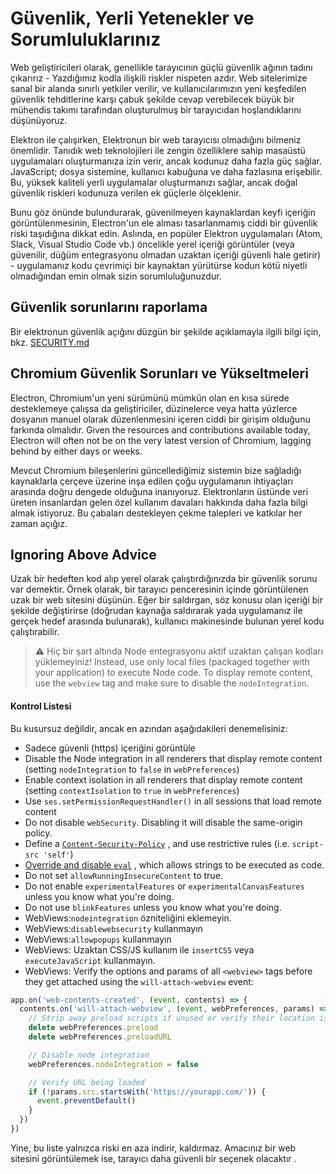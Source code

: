 # Güvenlik, Yerli Yetenekler ve Sorumluluklarınız

Web geliştiricileri olarak, genellikle tarayıcının güçlü güvenlik ağının tadını çıkarırız - Yazdığımız kodla ilişkili riskler nispeten azdır. Web sitelerimize sanal bir alanda sınırlı yetkiler verilir, ve kullanıcılarımızın yeni keşfedilen güvenlik tehditlerine karşı çabuk şekilde cevap verebilecek büyük bir mühendis takımı tarafından oluşturulmuş bir tarayıcıdan hoşlandıklarını düşünüyoruz.

Elektron ile çalışırken, Elektronun bir web tarayıcısı olmadığını bilmeniz önemlidir. Tanıdık web teknolojileri ile zengin özelliklere sahip masaüstü uygulamaları oluşturmanıza izin verir, ancak kodunuz daha fazla güç sağlar. JavaScript; dosya sistemine, kullanıcı kabuğuna ve daha fazlasına erişebilir. Bu, yüksek kaliteli yerli uygulamalar oluşturmanızı sağlar, ancak doğal güvenlik riskleri kodunuza verilen ek güçlerle ölçeklenir.

Bunu göz önünde bulundurarak, güvenilmeyen kaynaklardan keyfi içeriğin görüntülenmesinin, Electron'un ele alması tasarlanmamış ciddi bir güvenlik riski taşıdığına dikkat edin. Aslında, en popüler Elektron uygulamaları (Atom, Slack, Visual Studio Code vb.) öncelikle yerel içeriği görüntüler (veya güvenilir, düğüm entegrasyonu olmadan uzaktan içeriği güvenli hale getirir) - uygulamanız kodu çevrimiçi bir kaynaktan yürütürse kodun kötü niyetli olmadığından emin olmak sizin sorumluluğunuzdur.

## Güvenlik sorunlarını raporlama

Bir elektronun güvenlik açığını düzgün bir şekilde açıklamayla ilgili bilgi için, bkz. [SECURITY.md](https://github.com/electron/electron/tree/master/SECURITY.md)

## Chromium Güvenlik Sorunları ve Yükseltmeleri

Electron, Chromium'un yeni sürümünü mümkün olan en kısa sürede desteklemeye çalışsa da geliştiriciler, düzinelerce veya hatta yüzlerce dosyanın manuel olarak düzenlenmesini içeren ciddi bir girişim olduğunu farkında olmalıdır. Given the resources and contributions available today, Electron will often not be on the very latest version of Chromium, lagging behind by either days or weeks.

Mevcut Chromium bileşenlerini güncellediğimiz sistemin bize sağladığı kaynaklarla çerçeve üzerine inşa edilen çoğu uygulamanın ihtiyaçları arasında doğru dengede olduğuna inanıyoruz. Elektronların üstünde veri üreten insanlardan gelen özel kullanım davaları hakkında daha fazla bilgi almak istiyoruz. Bu çabaları destekleyen çekme talepleri ve katkılar her zaman açığız.

## Ignoring Above Advice

Uzak bir hedeften kod alıp yerel olarak çalıştırdığınızda bir güvenlik sorunu var demektir. Örnek olarak, bir tarayıcı penceresinin içinde görüntülenen uzak bir web sitesini düşünün. Eğer bir saldırgan, söz konusu olan içeriği bir şekilde değiştirirse (doğrudan kaynağa saldırarak yada uygulamanız ile gerçek hedef arasında bulunarak), kullanıcı makinesinde bulunan yerel kodu çalıştırabilir.

> :warning: Hiç bir şart altında Node entegrasyonu aktif uzaktan çalışan kodları yüklemeyiniz! Instead, use only local files (packaged together with your application) to execute Node code. To display remote content, use the `webview` tag and make sure to disable the `nodeIntegration`.

#### Kontrol Listesi

Bu kusursuz değildir, ancak en azından aşağıdakileri denemelisiniz:

* Sadece güvenli (https) içeriğini görüntüle
* Disable the Node integration in all renderers that display remote content (setting `nodeIntegration` to `false` in `webPreferences`)
* Enable context isolation in all renderers that display remote content (setting `contextIsolation` to `true` in `webPreferences`)
* Use `ses.setPermissionRequestHandler()` in all sessions that load remote content
* Do not disable `webSecurity`. Disabling it will disable the same-origin policy.
* Define a [`Content-Security-Policy`](http://www.html5rocks.com/en/tutorials/security/content-security-policy/) , and use restrictive rules (i.e. `script-src 'self'`)
* [Override and disable `eval`](https://github.com/nylas/N1/blob/0abc5d5defcdb057120d726b271933425b75b415/static/index.js#L6-L8) , which allows strings to be executed as code.
* Do not set `allowRunningInsecureContent` to true.
* Do not enable `experimentalFeatures` or `experimentalCanvasFeatures` unless you know what you're doing.
* Do not use `blinkFeatures` unless you know what you're doing.
* WebViews:`nodeintegration` özniteliğini eklemeyin.
* WebViews:`disablewebsecurity` kullanmayın
* WebViews:`allowpopups` kullanmayın
* WebViews: Uzaktan CSS/JS kullanım ile `insertCSS` veya `executeJavaScript` kullanmayın.
* WebViews: Verify the options and params of all `<webview>` tags before they get attached using the `will-attach-webview` event:

```js
app.on('web-contents-created', (event, contents) => {
  contents.on('will-attach-webview', (event, webPreferences, params) => {
    // Strip away preload scripts if unused or verify their location is legitimate
    delete webPreferences.preload
    delete webPreferences.preloadURL

    // Disable node integration
    webPreferences.nodeIntegration = false

    // Verify URL being loaded
    if (!params.src.startsWith('https://yourapp.com/')) {
      event.preventDefault()
    }
  })
})
```

Yine, bu liste yalnızca riski en aza indirir, kaldırmaz. Amacınız bir web sitesini görüntülemek ise, tarayıcı daha güvenli bir seçenek olacaktır .